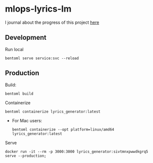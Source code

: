 # mlops-lyrics-lm

I journal about the progress of this project [here](journal.md)

## Development
Run local
```
bentoml serve service:svc --reload
```

## Production
Build: 
```
bentoml build
```

Containerize
```
bentoml containerize lyrics_generator:latest
```
- For Mac users: 
    ```
    bentoml containerize --opt platform=linux/amd64 lyrics_generator:latest
    ```

Serve
```
docker run -it --rm -p 3000:3000 lyrics_generator:sivtmnxpwwdkgrq5 serve --production;
```

